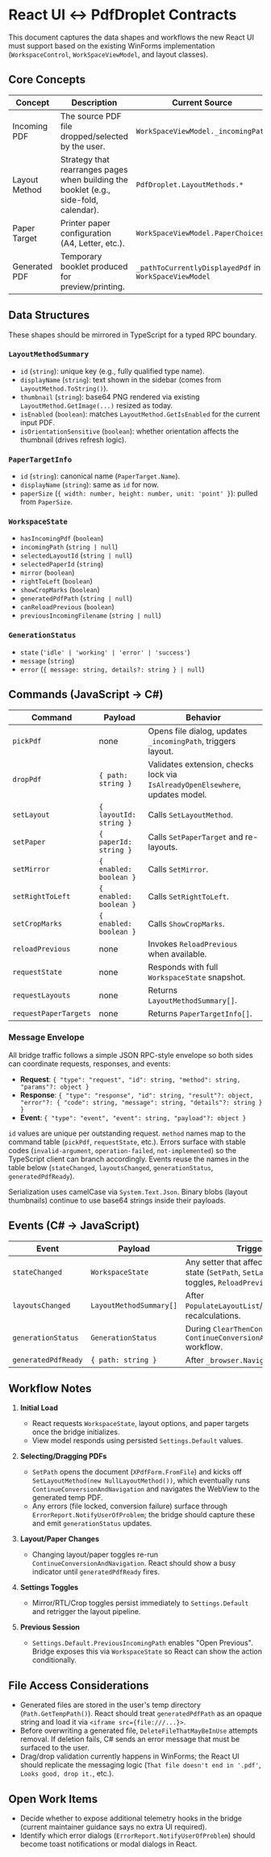 # React UI ↔ PdfDroplet Contracts

This document captures the data shapes and workflows the new React UI must support based on the existing WinForms implementation (`WorkspaceControl`, `WorkSpaceViewModel`, and layout classes).

## Core Concepts

| Concept       | Description                                                                           | Current Source                                         |
| ------------- | ------------------------------------------------------------------------------------- | ------------------------------------------------------ |
| Incoming PDF  | The source PDF file dropped/selected by the user.                                     | `WorkSpaceViewModel._incomingPath`                     |
| Layout Method | Strategy that rearranges pages when building the booklet (e.g., side-fold, calendar). | `PdfDroplet.LayoutMethods.*`                           |
| Paper Target  | Printer paper configuration (A4, Letter, etc.).                                       | `WorkSpaceViewModel.PaperChoices`                      |
| Generated PDF | Temporary booklet produced for preview/printing.                                      | `_pathToCurrentlyDisplayedPdf` in `WorkSpaceViewModel` |

## Data Structures

These shapes should be mirrored in TypeScript for a typed RPC boundary.

### `LayoutMethodSummary`

- `id` (`string`): unique key (e.g., fully qualified type name).
- `displayName` (`string`): text shown in the sidebar (comes from `LayoutMethod.ToString()`).
- `thumbnail` (`string`): base64 PNG rendered via existing `LayoutMethod.GetImage(...)` resized as today.
- `isEnabled` (`boolean`): matches `LayoutMethod.GetIsEnabled` for the current input PDF.
- `isOrientationSensitive` (`boolean`): whether orientation affects the thumbnail (drives refresh logic).

### `PaperTargetInfo`

- `id` (`string`): canonical name (`PaperTarget.Name`).
- `displayName` (`string`): same as `id` for now.
- `paperSize` (`{ width: number, height: number, unit: 'point' }`): pulled from `PaperSize`.

### `WorkspaceState`

- `hasIncomingPdf` (`boolean`)
- `incomingPath` (`string | null`)
- `selectedLayoutId` (`string | null`)
- `selectedPaperId` (`string`)
- `mirror` (`boolean`)
- `rightToLeft` (`boolean`)
- `showCropMarks` (`boolean`)
- `generatedPdfPath` (`string | null`)
- `canReloadPrevious` (`boolean`)
- `previousIncomingFilename` (`string | null`)

### `GenerationStatus`

- `state` (`'idle' | 'working' | 'error' | 'success'`)
- `message` (`string`)
- `error` (`{ message: string, details?: string } | null`)

## Commands (JavaScript → C#)

| Command               | Payload                | Behavior                                                                      |
| --------------------- | ---------------------- | ----------------------------------------------------------------------------- |
| `pickPdf`             | none                   | Opens file dialog, updates `_incomingPath`, triggers layout.                  |
| `dropPdf`             | `{ path: string }`     | Validates extension, checks lock via `IsAlreadyOpenElsewhere`, updates model. |
| `setLayout`           | `{ layoutId: string }` | Calls `SetLayoutMethod`.                                                      |
| `setPaper`            | `{ paperId: string }`  | Calls `SetPaperTarget` and re-layouts.                                        |
| `setMirror`           | `{ enabled: boolean }` | Calls `SetMirror`.                                                            |
| `setRightToLeft`      | `{ enabled: boolean }` | Calls `SetRightToLeft`.                                                       |
| `setCropMarks`        | `{ enabled: boolean }` | Calls `ShowCropMarks`.                                                        |
| `reloadPrevious`      | none                   | Invokes `ReloadPrevious` when available.                                      |
| `requestState`        | none                   | Responds with full `WorkspaceState` snapshot.                                 |
| `requestLayouts`      | none                   | Returns `LayoutMethodSummary[]`.                                              |
| `requestPaperTargets` | none                   | Returns `PaperTargetInfo[]`.                                                  |

### Message Envelope

All bridge traffic follows a simple JSON RPC-style envelope so both sides can coordinate requests, responses, and events:

- **Request**: `{ "type": "request", "id": string, "method": string, "params"?: object }`
- **Response**: `{ "type": "response", "id": string, "result"?: object, "error"?: { "code": string, "message": string, "details"?: string } }`
- **Event**: `{ "type": "event", "event": string, "payload"?: object }`

`id` values are unique per outstanding request. `method` names map to the command table (`pickPdf`, `requestState`, etc.). Errors surface with stable codes (`invalid-argument`, `operation-failed`, `not-implemented`) so the TypeScript client can branch accordingly. Events reuse the names in the table below (`stateChanged`, `layoutsChanged`, `generationStatus`, `generatedPdfReady`).

Serialization uses camelCase via `System.Text.Json`. Binary blobs (layout thumbnails) continue to use base64 strings inside their payloads.

## Events (C# → JavaScript)

| Event               | Payload                 | Trigger                                                                                            |
| ------------------- | ----------------------- | -------------------------------------------------------------------------------------------------- |
| `stateChanged`      | `WorkspaceState`        | Any setter that affects persisted state (`SetPath`, `SetLayoutMethod`, toggles, `ReloadPrevious`). |
| `layoutsChanged`    | `LayoutMethodSummary[]` | After `PopulateLayoutList`/`UpdateDisplay` recalculations.                                         |
| `generationStatus`  | `GenerationStatus`      | During `ClearThenContinue` → `ContinueConversionAndNavigation` workflow.                           |
| `generatedPdfReady` | `{ path: string }`      | After `_browser.Navigate` call.                                                                    |

## Workflow Notes

1. **Initial Load**

   - React requests `WorkspaceState`, layout options, and paper targets once the bridge initializes.
   - View model responds using persisted `Settings.Default` values.

2. **Selecting/Dragging PDFs**

   - `SetPath` opens the document (`XPdfForm.FromFile`) and kicks off `SetLayoutMethod(new NullLayoutMethod())`, which eventually runs `ContinueConversionAndNavigation` and navigates the WebView to the generated temp PDF.
   - Any errors (file locked, conversion failure) surface through `ErrorReport.NotifyUserOfProblem`; the bridge should capture these and emit `generationStatus` updates.

3. **Layout/Paper Changes**

   - Changing layout/paper toggles re-run `ContinueConversionAndNavigation`. React should show a busy indicator until `generatedPdfReady` fires.

4. **Settings Toggles**

   - Mirror/RTL/Crop toggles persist immediately to `Settings.Default` and retrigger the layout pipeline.

5. **Previous Session**
   - `Settings.Default.PreviousIncomingPath` enables "Open Previous". Bridge exposes this via `WorkspaceState` so React can show the action conditionally.

## File Access Considerations

- Generated files are stored in the user's temp directory (`Path.GetTempPath()`). React should treat `generatedPdfPath` as an opaque string and load it via `<iframe src={file:///...}>`.
- Before overwriting a generated file, `DeleteFileThatMayBeInUse` attempts removal. If deletion fails, C# sends an error message that must be surfaced to the user.
- Drag/drop validation currently happens in WinForms; the React UI should replicate the messaging logic (`That file doesn't end in '.pdf'`, `Looks good, drop it.`, etc.).

## Open Work Items

- Decide whether to expose additional telemetry hooks in the bridge (current maintainer guidance says no extra UI required).
- Identify which error dialogs (`ErrorReport.NotifyUserOfProblem`) should become toast notifications or modal dialogs in React.
